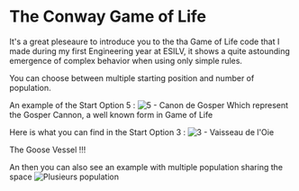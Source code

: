 # The Conway Game of Life
It's a great pleseaure to introduce you to the tha Game of Life code that I made during my first Engineering year at ESILV, it shows a quite astounding emergence of complex behavior when using only simple rules.

You can choose between multiple starting position and number of population.

An example of the Start Option 5 :
![5 - Canon de Gosper](https://user-images.githubusercontent.com/90097422/174498452-e83da662-8cba-4230-b91a-8785e8765526.JPG)
Which represent the Gosper Cannon, a well known form in Game of Life

Here is what you can find in the Start Option 3 :
![3 - Vaisseau de l'Oie](https://user-images.githubusercontent.com/90097422/174499598-a2c09eff-9356-4075-9d3a-103b1a684320.gif)

The Goose Vessel !!!

An then you can also see an example with multiple population sharing the space
![Plusieurs population](https://user-images.githubusercontent.com/90097422/174499498-2cddb37f-5900-4dae-95fb-7341a9d118e8.JPG)

